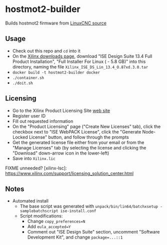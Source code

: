 # hostmot2-builder

Builds hostmot2 firmware from [LinuxCNC source][source]

[source]: https://github.com/LinuxCNC/hostmot2-firmware

## Usage

- Check out this repo and `cd` into it
- On the [Xilinx downloads page][xilinx-dls], download "ISE Design
  Suite 13.4 Full Product Installation", "Full Installer For Linux
  ( - 5.8 GB)" into this directory, naming the file
  `Xilinx_ISE_DS_Lin_13.4_O.87xd.3.0.tar`
- `docker build -t hostmot2-builder docker`
- `./container.sh`
- `./doit.sh`

[xilinx-dls]: https://www.xilinx.com/support/download/index.html/content/xilinx/en/downloadNav/design-tools/archive.html

## Licensing

- Go to the Xilinx Product Licensing Site [web site][xilinx-pls]
- Register user ID
- Fill out requested information
- On the "Product Licensing" page ("Create New Licenses" tab),
  click the checkbox next to "ISE WebPACK License", click the
  "Generate Node-Locked License" button, and follow through the
  prompts
- Get the generated license file either from your email or from the
  "Manage Licenses" tab (by selecting the license and clicking the
  "Download" down-arrow icon in the lower-left)
- Save into `Xilinx.lic`


[xilinx-pls]: https://www.xilinx.com/getlicense

FIXME unneeded?
[xilinx-lsc]: https://www.xilinx.com/support/licensing_solution_center.html


## Notes

- Automated install
  - The base script was generated with `unpack/bin/lin64/batchxsetup
    -samplebatchscript ise-install.conf`
  - Script modifications:
    - Change `copy_preferences=N`
	- Add `eula_accepted=Y`
	- Comment out "ISE Design Suite" section, uncomment "Software
      Development Kit", and change `package=...::1`

